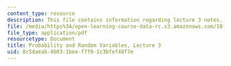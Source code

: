 ```yaml
---
content_type: resource
description: This file contains information regarding lecture 3 notes.
file: /media/https%3A/open-learning-course-data-rc.s3.amazonaws.com/18-440-probability-and-random-variables-spring-2014/8c5daeab46031beef7f01c3bfef48f7e_MIT18_440S14_Lecture3.pdf
file_type: application/pdf
resourcetype: Document
title: Probability and Random Variables, Lecture 3
uid: 8c5daeab-4603-1bee-f7f0-1c3bfef48f7e
---
```

